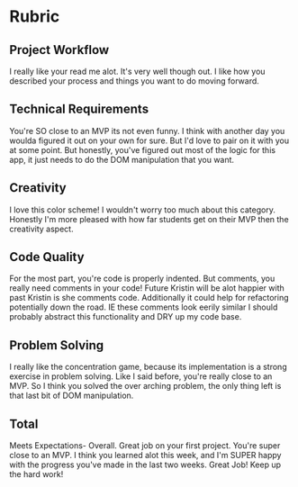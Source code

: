 # Rubric

## Project Workflow
I really like your read me alot. It's very well though out. I like how you described your process and things you want to do moving forward.

## Technical Requirements
You're SO close to an MVP its not even funny. I think with another day you woulda figured it out on your own for sure. But I'd love to pair on it with you at some point. But honestly, you've figured out most of the logic for this app, it just needs to do the DOM manipulation that you want.

## Creativity
I love this color scheme! I wouldn't worry too much about this category. Honestly I'm more pleased with how far students get on their MVP then the creativity aspect.

## Code Quality
For the most part, you're code is properly indented. But comments, you really need comments in your code! Future Kristin will be alot happier with past Kristin is she comments code.  Additionally it could help for refactoring potentially down the road. IE these comments look eerily similar I should probably abstract this functionality and DRY up my code base.

## Problem Solving
I really like the concentration game, because its implementation is a strong exercise in problem solving. Like I said before, you're really close to an MVP. So I think you solved the over arching problem, the only thing left is that last bit of DOM manipulation.

## Total
Meets Expectations- Overall. Great job on your first project. You're super close to an MVP. I think you learned alot this week, and I'm SUPER happy with the progress you've made in the last two weeks. Great Job! Keep up the hard work!
